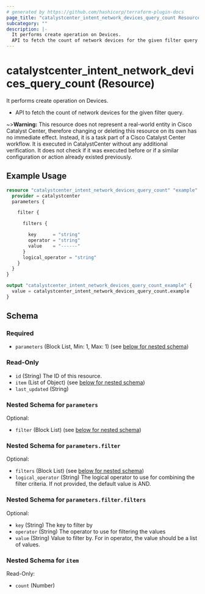 ```yaml
---
# generated by https://github.com/hashicorp/terraform-plugin-docs
page_title: "catalystcenter_intent_network_devices_query_count Resource - terraform-provider-catalystcenter"
subcategory: ""
description: |-
  It performs create operation on Devices.
  API to fetch the count of network devices for the given filter query.
---
```


# catalystcenter_intent_network_devices_query_count (Resource)

It performs create operation on Devices.

- API to fetch the count of network devices for the given filter query.

~>**Warning:**
This resource does not represent a real-world entity in Cisco Catalyst Center, therefore changing or deleting this resource on its own has no immediate effect.
Instead, it is a task part of a Cisco Catalyst Center workflow. It is executed in CatalystCenter without any additional verification. It does not check if it was executed before or if a similar configuration or action already existed previously.

## Example Usage

```terraform
resource "catalystcenter_intent_network_devices_query_count" "example" {
  provider = catalystcenter
  parameters {

    filter {

      filters {

        key      = "string"
        operator = "string"
        value    = "------"
      }
      logical_operator = "string"
    }
  }
}

output "catalystcenter_intent_network_devices_query_count_example" {
  value = catalystcenter_intent_network_devices_query_count.example
}
```

<!-- schema generated by tfplugindocs -->
## Schema

### Required

- `parameters` (Block List, Min: 1, Max: 1) (see [below for nested schema](#nestedblock--parameters))

### Read-Only

- `id` (String) The ID of this resource.
- `item` (List of Object) (see [below for nested schema](#nestedatt--item))
- `last_updated` (String)

<a id="nestedblock--parameters"></a>
### Nested Schema for `parameters`

Optional:

- `filter` (Block List) (see [below for nested schema](#nestedblock--parameters--filter))

<a id="nestedblock--parameters--filter"></a>
### Nested Schema for `parameters.filter`

Optional:

- `filters` (Block List) (see [below for nested schema](#nestedblock--parameters--filter--filters))
- `logical_operator` (String) The logical operator to use for combining the filter criteria. If not provided, the default value is AND.

<a id="nestedblock--parameters--filter--filters"></a>
### Nested Schema for `parameters.filter.filters`

Optional:

- `key` (String) The key to filter by
- `operator` (String) The operator to use for filtering the values
- `value` (String) Value to filter by. For in operator, the value should be a list of values.




<a id="nestedatt--item"></a>
### Nested Schema for `item`

Read-Only:

- `count` (Number)
